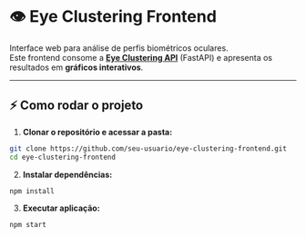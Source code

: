 # 👁️ Eye Clustering Frontend

Interface web para análise de perfis biométricos oculares.  
Este frontend consome a **[Eye Clustering API](https://seu-link-da-api.onrender.com)** (FastAPI) e apresenta os resultados em **gráficos interativos**.

---

## ⚡️ Como rodar o projeto

1. **Clonar o repositório e acessar a pasta:**
```bash
git clone https://github.com/seu-usuario/eye-clustering-frontend.git
cd eye-clustering-frontend
```

2. **Instalar dependências:**
```bash
npm install
```

3. **Executar aplicação:**
```bash
npm start
```
